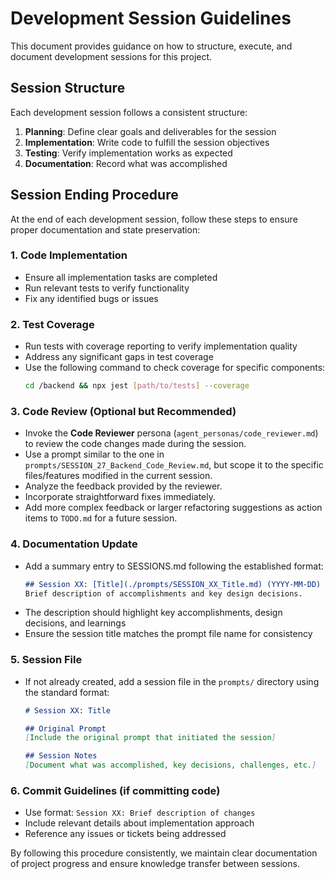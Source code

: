 # Development Session Guidelines

This document provides guidance on how to structure, execute, and document development sessions for this project.

## Session Structure

Each development session follows a consistent structure:

1. **Planning**: Define clear goals and deliverables for the session
2. **Implementation**: Write code to fulfill the session objectives
3. **Testing**: Verify implementation works as expected
4. **Documentation**: Record what was accomplished

## Session Ending Procedure

At the end of each development session, follow these steps to ensure proper documentation and state preservation:

### 1. Code Implementation
- Ensure all implementation tasks are completed
- Run relevant tests to verify functionality
- Fix any identified bugs or issues

### 2. Test Coverage
- Run tests with coverage reporting to verify implementation quality
- Address any significant gaps in test coverage
- Use the following command to check coverage for specific components:
  ```bash
  cd /backend && npx jest [path/to/tests] --coverage
  ```

### 3. Code Review (Optional but Recommended)
- Invoke the **Code Reviewer** persona (`agent_personas/code_reviewer.md`) to review the code changes made during the session.
- Use a prompt similar to the one in `prompts/SESSION_27_Backend_Code_Review.md`, but scope it to the specific files/features modified in the current session.
- Analyze the feedback provided by the reviewer.
- Incorporate straightforward fixes immediately.
- Add more complex feedback or larger refactoring suggestions as action items to `TODO.md` for a future session.

### 4. Documentation Update
- Add a summary entry to SESSIONS.md following the established format:
  ```markdown
  ## Session XX: [Title](./prompts/SESSION_XX_Title.md) (YYYY-MM-DD)
  Brief description of accomplishments and key design decisions.
  ```
- The description should highlight key accomplishments, design decisions, and learnings
- Ensure the session title matches the prompt file name for consistency

### 5. Session File
- If not already created, add a session file in the `prompts/` directory using the standard format:
  ```markdown
  # Session XX: Title
  
  ## Original Prompt
  [Include the original prompt that initiated the session]
  
  ## Session Notes
  [Document what was accomplished, key decisions, challenges, etc.]
  ```

### 6. Commit Guidelines (if committing code)
- Use format: `Session XX: Brief description of changes`
- Include relevant details about implementation approach
- Reference any issues or tickets being addressed

By following this procedure consistently, we maintain clear documentation of project progress and ensure knowledge transfer between sessions.